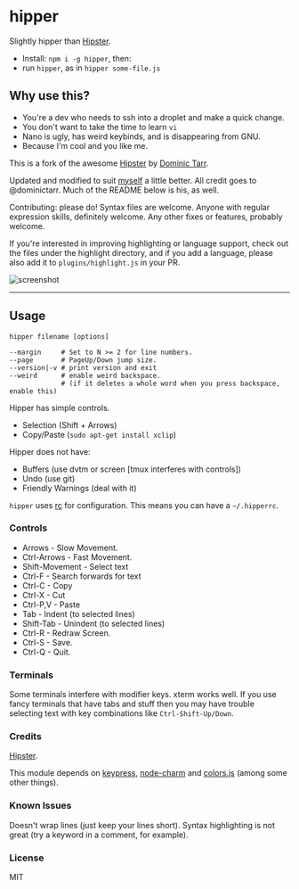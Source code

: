 # hipper

Slightly hipper than [Hipster](https://github.com/dominictarr/hipster).

* Install: `npm i -g hipper`, then:
* run `hipper`, as in `hipper some-file.js`

## Why use this?

* You're a dev who needs to ssh into a droplet and make a quick change.
* You don't want to take the time to learn `vi`
* Nano is ugly, has weird keybinds, and is disappearing from GNU.
* Because I'm cool and you like me.

This is a fork of the awesome [Hipster](http://npm.im/hipster) by
[Dominic Tarr](http://dominictarr.com/).

Updated and modified to suit [myself](http://zacanger.com) a little better.
All credit goes to @dominictarr. Much of the README below is his, as well.

Contributing: please do! Syntax files are welcome. Anyone with regular expression
skills, definitely welcome. Any other fixes or features, probably welcome.

If you're interested in improving highlighting or language support, check out
the files under the highlight directory, and if you add a language, please also
add it to `plugins/highlight.js` in your PR.

![screenshot](http://zacanger.com/hipper.png)

--------

## Usage

```
hipper filename [options]

--margin     # Set to N >= 2 for line numbers.
--page       # PageUp/Down jump size.
--version|-v # print version and exit
--weird      # enable weird backspace.
             # (if it deletes a whole word when you press backspace, enable this)
```

Hipper has simple controls.

* Selection   (Shift + Arrows)
* Copy/Paste  (`sudo apt-get install xclip`)

Hipper does not have:

* Buffers           (use dvtm or screen [tmux interferes with controls])
* Undo              (use git)
* Friendly Warnings (deal with it)

`hipper` uses [rc](https://npm.im/rc) for configuration.
This means you can have a `~/.hipperrc`.

### Controls

 * Arrows         - Slow Movement.
 * Ctrl-Arrows    - Fast Movement.
 * Shift-Movement - Select text
 * Ctrl-F         - Search forwards for text
 * Ctrl-C         - Copy
 * Ctrl-X         - Cut
 * Ctrl-P,V       - Paste
 * Tab            - Indent   (to selected lines)
 * Shift-Tab      - Unindent (to selected lines)
 * Ctrl-R         - Redraw Screen.
 * Ctrl-S         - Save.
 * Ctrl-Q         - Quit.

### Terminals

Some terminals interfere with modifier keys. xterm works well.
If you use fancy terminals that have tabs and stuff then you may have trouble
selecting text with key combinations like `Ctrl-Shift-Up/Down`.

### Credits

[Hipster](https://github.com/dominictarr/hipster).

This module depends on [keypress](https://github.com/tootallnate/keypress),
[node-charm](https://github.com/substack/node-charm) and
[colors.js](https://github.com/Marak/colors.js) (among some other things).

### Known Issues

Doesn't wrap lines (just keep your lines short).
Syntax highlighting is not great (try a keyword in a comment, for example).

### License

MIT

